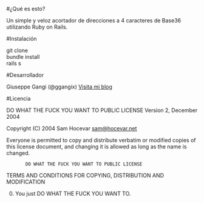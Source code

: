 #¿Qué es esto?

Un simple y veloz acortador de direcciones a 4 caracteres de Base36 utilizando Ruby on Rails.  

#Instalación

git clone<br>
bundle install<br>
rails s

#Desarrollador

Giuseppe Gangi (@ggangix)
[Visita mi blog](http://www.giuseppegangi.com)

#Licencia

   DO WHAT THE FUCK YOU WANT TO PUBLIC LICENSE
                   Version 2, December 2004

Copyright (C) 2004 Sam Hocevar <sam@hocevar.net>

Everyone is permitted to copy and distribute verbatim or modified
copies of this license document, and changing it is allowed as long
as the name is changed.

           DO WHAT THE FUCK YOU WANT TO PUBLIC LICENSE
  TERMS AND CONDITIONS FOR COPYING, DISTRIBUTION AND MODIFICATION

 0. You just DO WHAT THE FUCK YOU WANT TO.
